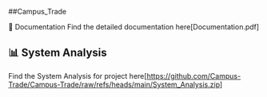 ##Campus_Trade

📜 Documentation
Find the detailed documentation here[Documentation.pdf]

## 📊 System Analysis
Find the System Analysis for project here[https://github.com/Campus-Trade/Campus-Trade/raw/refs/heads/main/System_Analysis.zip]

